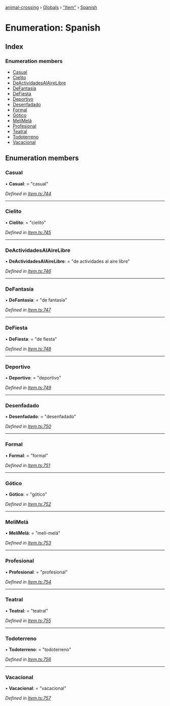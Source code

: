[animal-crossing](../README.md) › [Globals](../globals.md) › ["Item"](../modules/_item_.md) › [Spanish](_item_.spanish.md)

# Enumeration: Spanish

## Index

### Enumeration members

* [Casual](_item_.spanish.md#casual)
* [Cielito](_item_.spanish.md#cielito)
* [DeActividadesAlAireLibre](_item_.spanish.md#deactividadesalairelibre)
* [DeFantasía](_item_.spanish.md#defantasía)
* [DeFiesta](_item_.spanish.md#defiesta)
* [Deportivo](_item_.spanish.md#deportivo)
* [Desenfadado](_item_.spanish.md#desenfadado)
* [Formal](_item_.spanish.md#formal)
* [Gótico](_item_.spanish.md#gótico)
* [MelíMelá](_item_.spanish.md#melímelá)
* [Profesional](_item_.spanish.md#profesional)
* [Teatral](_item_.spanish.md#teatral)
* [Todoterreno](_item_.spanish.md#todoterreno)
* [Vacacional](_item_.spanish.md#vacacional)

## Enumeration members

###  Casual

• **Casual**: = "casual"

*Defined in [Item.ts:744](https://github.com/Norviah/animal-crossing/blob/4ad5c16/module/types/Item.ts#L744)*

___

###  Cielito

• **Cielito**: = "cielito"

*Defined in [Item.ts:745](https://github.com/Norviah/animal-crossing/blob/4ad5c16/module/types/Item.ts#L745)*

___

###  DeActividadesAlAireLibre

• **DeActividadesAlAireLibre**: = "de actividades al aire libre"

*Defined in [Item.ts:746](https://github.com/Norviah/animal-crossing/blob/4ad5c16/module/types/Item.ts#L746)*

___

###  DeFantasía

• **DeFantasía**: = "de fantasía"

*Defined in [Item.ts:747](https://github.com/Norviah/animal-crossing/blob/4ad5c16/module/types/Item.ts#L747)*

___

###  DeFiesta

• **DeFiesta**: = "de fiesta"

*Defined in [Item.ts:748](https://github.com/Norviah/animal-crossing/blob/4ad5c16/module/types/Item.ts#L748)*

___

###  Deportivo

• **Deportivo**: = "deportivo"

*Defined in [Item.ts:749](https://github.com/Norviah/animal-crossing/blob/4ad5c16/module/types/Item.ts#L749)*

___

###  Desenfadado

• **Desenfadado**: = "desenfadado"

*Defined in [Item.ts:750](https://github.com/Norviah/animal-crossing/blob/4ad5c16/module/types/Item.ts#L750)*

___

###  Formal

• **Formal**: = "formal"

*Defined in [Item.ts:751](https://github.com/Norviah/animal-crossing/blob/4ad5c16/module/types/Item.ts#L751)*

___

###  Gótico

• **Gótico**: = "gótico"

*Defined in [Item.ts:752](https://github.com/Norviah/animal-crossing/blob/4ad5c16/module/types/Item.ts#L752)*

___

###  MelíMelá

• **MelíMelá**: = "melí-melá"

*Defined in [Item.ts:753](https://github.com/Norviah/animal-crossing/blob/4ad5c16/module/types/Item.ts#L753)*

___

###  Profesional

• **Profesional**: = "profesional"

*Defined in [Item.ts:754](https://github.com/Norviah/animal-crossing/blob/4ad5c16/module/types/Item.ts#L754)*

___

###  Teatral

• **Teatral**: = "teatral"

*Defined in [Item.ts:755](https://github.com/Norviah/animal-crossing/blob/4ad5c16/module/types/Item.ts#L755)*

___

###  Todoterreno

• **Todoterreno**: = "todoterreno"

*Defined in [Item.ts:756](https://github.com/Norviah/animal-crossing/blob/4ad5c16/module/types/Item.ts#L756)*

___

###  Vacacional

• **Vacacional**: = "vacacional"

*Defined in [Item.ts:757](https://github.com/Norviah/animal-crossing/blob/4ad5c16/module/types/Item.ts#L757)*
